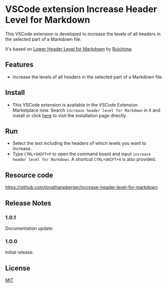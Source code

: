 # VSCode extension Increase Header Level for Markdown

This VSCode extension is developed to increase the levels of all headers in the selected part of a Markdown file.

It's based on [Lower Header Level for Markdown](https://github.com/ruichima/lower-header-level-for-markdown) by [Ruichima](https://github.com/ruichima/).

## Features

- increase the levels of all headers in the selected part of a Markdown file.
<!-- - increase the levels of all headers in the selected part of a Markdown file. See an example below. -->

<!-- TODO: Add gif of extension in action -->
<!-- <div  align="center"> -->
<!-- <img src="./img/features.gif" width = "70%" height = "70%" align=center /> -->
<!-- </div> -->

## Install

- This VSCode extension is available in the VSCode Extension Marketplace now. Search `increase header level for Markdown` in it and install or click [here](https://marketplace.visualstudio.com/items?itemName=DiscoveryWorks.increase-header-level-for-markdown) to visit the installation page directly.

## Run

- Select the text including the headers of which levels you want to increase.
- Type `CTRL+SHIFT+P` to open the command board and input `increase header level for Markdown`. A shortcut `CTRL+SHIFT+4` is also provided.

## Resource code

https://github.com/jonathanpberger/increase-header-level-for-markdown

## Release Notes

### 1.0.1

Documentation update.
### 1.0.0

Initial release.

## License

[MIT](./LICENSE)
